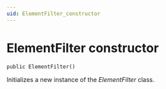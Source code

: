 ```yaml
---
uid: ElementFilter_constructor
---
```


# ElementFilter constructor

```txt
public ElementFilter()
```

Initializes a new instance of the *ElementFilter* class.
